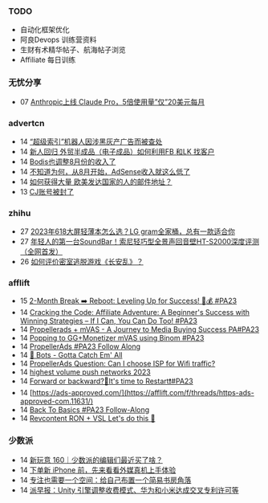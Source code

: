 ### TODO
-  自动化框架优化
-  阿良Devops 训练营资料
-  生财有术精华帖子、航海帖子浏览
-  Affiliate 每日训练

### 无忧分享
<!-- ruyo:START -->
-  07 [Anthropic上线 Claude Pro，5倍使用量”仅”20美元每月](https://51.ruyo.net/18472.html)<!-- ruyo:END -->

### advertcn
<!-- advertcn:START -->
-  14 [“超级索引”机器人因涉黑灰产广告而被查处](https://www.advertcn.com/forum.php?mod=viewthread&tid=112106)
-  14 [新人回归 外贸半成品（电子成品）如何利用FB 和LK 找客户](https://www.advertcn.com/forum.php?mod=viewthread&tid=112105)
-  14 [Bodis也调整8月份的收入了](https://www.advertcn.com/forum.php?mod=viewthread&tid=112099)
-  14 [不知道为何，从8月开始，AdSense收入就这么低了](https://www.advertcn.com/forum.php?mod=viewthread&tid=112095)
-  14 [如何获得大量 欧美发达国家的人的邮件地址？](https://www.advertcn.com/forum.php?mod=viewthread&tid=112094)
-  13 [CJ账号被封了](https://www.advertcn.com/forum.php?mod=viewthread&tid=112092)<!-- advertcn:END -->

### zhihu
<!-- zhihu:START -->
-  27 [2023年618大屏轻薄本怎么选？LG gram全家桶，总有一款适合你](http://zhuanlan.zhihu.com/p/632641888?utm_campaign=rss&utm_medium=rss&utm_source=rss&utm_content=title)
-  27 [年轻人的第一台SoundBar！索尼轻巧型全景声回音壁HT-S2000深度评测（全网首发）](http://zhuanlan.zhihu.com/p/630990296?utm_campaign=rss&utm_medium=rss&utm_source=rss&utm_content=title)
-  26 [如何评价密室逃脱游戏《长安乱》？](http://www.zhihu.com/question/563950552/answer/3045961312?utm_campaign=rss&utm_medium=rss&utm_source=rss&utm_content=title)<!-- zhihu:END -->

### afflift
<!-- afflift:START -->
-  15 [2-Month Break ➡️ Reboot: Leveling Up for Success! 💼💰 #PA23](https://afflift.com/f/threads/2-month-break-%E2%9E%A1%EF%B8%8F-reboot-leveling-up-for-success-%F0%9F%92%BC%F0%9F%92%B0-pa23.11560/)
-  14 [Cracking the Code: Affiliate Adventure: A Beginner&#39;s Success with Winning Strategies – If I Can, You Can Do Too! #PA23](https://afflift.com/f/threads/cracking-the-code-affiliate-adventure-a-beginners-success-with-winning-strategies-%E2%80%93-if-i-can-you-can-do-too-pa23.11559/)
-  14 [Propellerads + mVAS - A Journey to Media Buying Success PA#PA23](https://afflift.com/f/threads/propellerads-mvas-a-journey-to-media-buying-success-pa-pa23.11608/)
-  14 [Popping to GG+Monetizer mVAS using Binom #PA23](https://afflift.com/f/threads/popping-to-gg-monetizer-mvas-using-binom-pa23.11614/)
-  14 [PropellerAds #PA23 Follow Along](https://afflift.com/f/threads/propellerads-pa23-follow-along.11565/)
-  14 [🤖 Bots - Gotta Catch Em&#39; All](https://afflift.com/f/threads/%F0%9F%A4%96-bots-gotta-catch-em-all.6693/)
-  14 [PropellerAds Question: Can I choose ISP for Wifi traffic?](https://afflift.com/f/threads/propellerads-question-can-i-choose-isp-for-wifi-traffic.11633/)
-  14 [highest volume push networks 2023](https://afflift.com/f/threads/highest-volume-push-networks-2023.11632/)
-  14 [Forward or backward?🥺It&#39;s time to Restart❗#PA23](https://afflift.com/f/threads/forward-or-backward-%F0%9F%A5%BAits-time-to-restart%E2%9D%97-pa23.11550/)
-  14 [https://ads-approved.com/](https://afflift.com/f/threads/https-ads-approved-com.11631/)
-  14 [Back To Basics #PA23 Follow-Along](https://afflift.com/f/threads/back-to-basics-pa23-follow-along.11597/)
-  14 [Revcontent RON + VSL Let&#39;s do this 🚀](https://afflift.com/f/threads/revcontent-ron-vsl-lets-do-this-%F0%9F%9A%80.9662/)<!-- afflift:END -->

### 少数派
<!-- sspai:START -->
-  14 [新玩意 160｜少数派的编辑们最近买了啥？](https://sspai.com/post/82951)
-  14 [下单新 iPhone 前，先来看看外媒真机上手体验](https://sspai.com/post/82939)
-  14 [专注也需要一个空间：给自己布置一个简易书房角落](https://sspai.com/post/82326)
-  14 [派早报：Unity 引擎调整收费模式、华为和小米达成交叉专利许可等](https://sspai.com/post/82930)<!-- sspai:END -->
